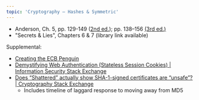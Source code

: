 ```yaml
---
topic: 'Cryptography – Hashes & Symmetric'
---
```


- Anderson, Ch. 5, pp. 129-149 ([2nd ed.](http://www.cl.cam.ac.uk/~rja14/Papers/SEv2-c05.pdf)); pp. 138–156 [(3rd ed.)](https://www.cl.cam.ac.uk/~rja14/book.html)
- "Secrets & Lies", Chapters 6 & 7 (library link available)

Supplemental:
* [Creating the ECB Penguin](https://blog.filippo.io/the-ecb-penguin/)
* [Demystifying Web Authentication (Stateless Session Cookies) \| Information Security Stack Exchange](https://security.stackexchange.com/a/30714)
* [Does “Shattered” actually show SHA-1-signed certificates are “unsafe”? \| Cryptography Stack Exchange](https://crypto.stackexchange.com/a/60655)
  - Includes timeline of laggard response to moving away from MD5
